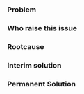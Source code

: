 ### Problem


### Who raise this issue


### Rootcause


### Interim solution


### Permanent Solution


